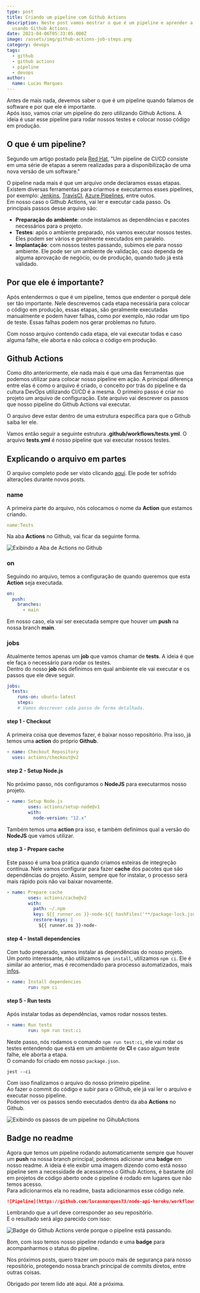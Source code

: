 ```yaml
---
type: post
title: Criando um pipeline com Github Actions
description: Neste post vamos mostrar o que é um pipeline e aprender a criar um
  usando Github Actions.
date: 2021-04-06T05:33:05.000Z
image: /assets/img/github-actions-job-steps.png
category: devops
tags:
  - github
  - github actions
  - pipeline
  - devops
author:
  name: Lucas Marques
---
```


Antes de mais nada, devemos saber o que é um pipeline quando falamos de software e por que ele é importante.\
Após isso, vamos criar um pipeline do zero utilizando Github Actions. A ideia é usar esse pipeline para rodar nossos testes e colocar nosso código em produção.

## O que é um pipeline?

Segundo um artigo postado pela [Red Hat](https://www.redhat.com/pt-br/topics/devops/what-cicd-pipeline), "Um pipeline de CI/CD consiste em uma série de etapas a serem realizadas para a disponibilização de uma nova versão de um software."

O pipeline nada mais é que um arquivo onde declaramos essas etapas. Existem diversas ferramentas para criarmos e executarmos esses pipelines, por exemplo: [Jenkins](https://www.jenkins.io), [TravisCI](https://travis-ci.org), [Azure Pipelines](https://azure.microsoft.com/pt-br/services/devops/pipelines/), entre outos.  
Em nosso caso o Github Actions, vai ler e executar cada passo. Os principais passos desse arquivo são:

- **Preparação do ambiente**: onde instalamos as dependências e pacotes necessários para o projeto.
- **Testes**: após o ambiente preparado, nós vamos executar nossos testes. Eles podem ser vários e geralmente executados em paralelo.
- **Implantação**: com nossos testes passando, subimos ele para nosso ambiente. Ele pode ser um ambiente de validação, caso dependa de alguma aprovação de negócio, ou de produção, quando tudo já está validado.

## Por que ele é importante?

Após entendermos o que é um pipeline, temos que endenter o porquê dele ser tão importante. Nele descrevemos cada etapa necessária para colocar o código em produção, essas etapas, são geralmente executadas manualmente e podem haver falhas, como por exemplo, não rodar um tipo de teste. Essas falhas podem nos gerar problemas no futuro.

Com nosso arquivo contendo cada etapa, ele vai executar todas e caso alguma falhe, ele aborta e não coloca o código em produção.

## Github Actions

Como dito anteriormente, ele nada mais é que uma das ferramentas que podemos utilizar para colocar nosso pipeline em ação. A principal diferença entre elas é como o arquivo é criado, o conceito por trás do pipeline e da cultura DevOps utilizando CI/CD é a mesma. O primeiro passo é criar no projeto um arquivo de configuração. Este arquivo vai descrever os passos que nosso pipeline do Github Actions vai executar.

O arquivo deve estar dentro de uma estrutura específica para que o Github saiba ler ele.

Vamos então seguir a seguinte estrutura **.github/workflows/tests.yml**. O arquivo **tests.yml** é nosso pipeline que vai executar nossos testes.

## Explicando o arquivo em partes

O arquivo completo pode ser visto clicando [aqui](https://github.com/lucasmarques73/node-api-heroku/blob/main/.github/workflows/tests.yml). Ele pode ter sofrido alterações durante novos posts.

### name

A primeira parte do arquivo, nós colocamos o nome da **Action** que estamos criando.

```yaml
name:Tests
```

Na aba **Actions** no Github, vai ficar da seguinte forma.

![Exibindo a Aba de Actions no Github](/assets/img/action-name.png "Exibindo a Aba de Actions no Github")

### on

Seguindo no arquivo, temos a configuração de quando queremos que esta **Action** seja executada.

```yaml
on:
  push:
    branches:
      - main
```

Em nosso caso, ela vai ser executada sempre que houver um **push** na nossa branch **main**.

### jobs

Atualmente temos apenas um **job** que vamos chamar de **tests**. A ideia é que ele faça o necessário para rodar os testes.\
Dentro do nosso **job** nós definimos em qual ambiente ele vai executar e os passos que ele deve seguir.

```yaml
jobs:
  tests:
    runs-on: ubuntu-latest
    steps:
    # Vamos descrever cada passo de forma detalhada.
```

#### step 1 - Checkout

A primeira coisa que devemos fazer, é baixar nosso repositório. Pra isso, já temos uma **action** do próprio **Github**.

```yaml
- name: Checkout Repository
  uses: actions/checkout@v2
```

#### step 2 - Setup Node.js

No próximo passo, nós configuramos o **NodeJS** para executarmos nosso projeto.

```yaml
- name: Setup Node.js
        uses: actions/setup-node@v1
        with:
          node-version: "12.x"
```

Também temos uma **action** pra isso, e também definimos qual a versão do **NodeJS** que vamos utilizar.

#### step 3 - Prepare cache

Este passo é uma boa prática quando criamos esteiras de integreção contínua. Nele vamos configurar para fazer **cache** dos pacotes que são dependências do projeto. Assim, sempre que for instalar, o processo será mais rápido pois não vai baixar novamente.

```yaml
- name: Prepare cache
        uses: actions/cache@v2
        with:
          path: ~/.npm
          key: ${{ runner.os }}-node-${{ hashFiles('**/package-lock.json') }}
          restore-keys: |
            ${{ runner.os }}-node-
```

#### step 4 - Install dependencies

Com tudo preparado, vamos instalar as dependências do nosso projeto.\
Um ponto interessante, não utilizamos `npm install`, utilizamos `npm ci`. Ele é similar ao anterior, mas é recomendado para processo automatizados, mais [infos](https://docs.npmjs.com/cli/ci.html).

```yaml
- name: Install dependencies
        run: npm ci
```

#### step 5 - Run tests

Após instalar todas as dependências, vamos rodar nossos testes.

```yaml
- name: Run tests
        run: npm run test:ci
```

Neste passo, nós rodamos o comando `npm run test:ci`, ele vai rodar os testes entendendo que está em um ambiente de **CI** e caso algum teste falhe, ele aborta a etapa.\
O comando foi criado em nosso `package.json`.

```shell
jest --ci
```

Com isso finalizamos o arquivo do nosso primeiro pipeline.\
Ao fazer o commit do código e subir para o Github, ele já vai ler o arquivo e executar nosso pipeline.\
Podemos ver os passos sendo executados dentro da aba **Actions** no Github.

![Exibindo os passos de um pipeline no GihubActions](/assets/img/github-actions-job-steps.png "Exibindo os passos de um pipeline no GihubActions")

## Badge no readme

Agora que temos um pipeline rodando automaticamente sempre que houver um **push** na nossa branch principal, podemos adicionar uma **badge** em nosso readme. A ideia é ele exibir uma imagem dizendo como está nosso pipeline sem a necessidade de acessarmos o Github Actions, é bastante útil em projetos de código aberto onde o pipeline é rodado em lugares que não temos acesso.\
Para adicionarmos ela no readme, basta adicionarmos esse código nele.

```markdown
![Pipeline](https://github.com/lucasmarques73/node-api-heroku/workflows/Pipeline/badge.svg)
```

Lembrando que a url deve corresponder ao seu repositório.  
E o resultado será algo parecido com isso:

![Badge do Github Actions verde porque o pipeline está passando.](/assets/img/pipeline-badge.png "Badge do Github Actions verde porque o pipeline está passando.")

Bom, com isso temos nosso pipeline rodando e uma **badge** para acompanharmos o status do pipeline.

Nos próximos posts, quero trazer um pouco mais de segurança para nosso repositório, protegendo nossa branch principal de commits diretos, entre outras coisas.

Obrigado por terem lido até aqui. Até a próxima.
